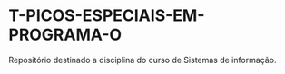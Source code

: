 # T-PICOS-ESPECIAIS-EM-PROGRAMA-O
Repositório destinado a disciplina do curso de Sistemas de informação.
